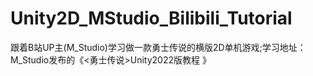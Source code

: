 # Unity2D_MStudio_Bilibili_Tutorial
跟着B站UP主(M_Studio)学习做一款勇士传说的横版2D单机游戏;学习地址：M_Studio发布的《&lt;勇士传说>Unity2022版教程 》
